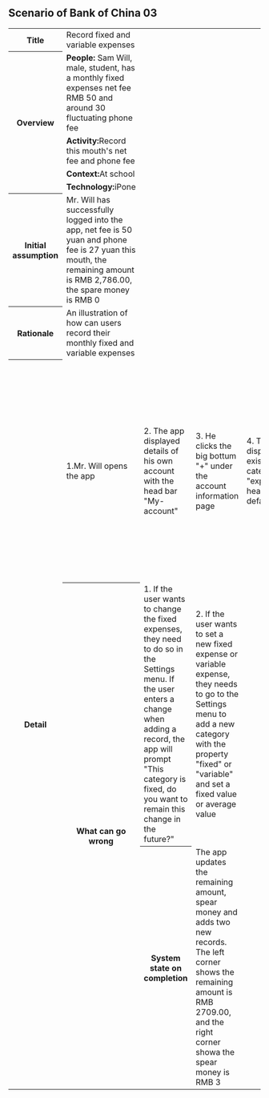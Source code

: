 ## Scenario of Bank of China 03

<table>
	<tr>
		<th>Title</th>
		<td>Record fixed and variable expenses</td>
	</tr>
	<tr>
		<th rowspan = "4">Overview</th>
		<td><strong>People:</strong> Sam Will, male, student, has a monthly fixed expenses net fee RMB 50 and around 30 fluctuating phone fee</td>
	</tr>
	<tr>
		<td><strong>Activity:</strong>Record this mouth's net fee and phone fee</td>
	</tr>
	<tr>
		<td><strong>Context:</strong>At school</td>
	</tr>
	<tr>
		<td><strong>Technology:</strong>iPone </td>
	</tr>
	<tr>
		<th>Initial assumption</th>
		<td>Mr. Will has successfully logged into the app, net fee is 50 yuan and phone fee is 27 yuan this mouth, the remaining amount is RMB 2,786.00, the spare money is RMB 0 </td>
	</tr>
	<tr>
		<th>Rationale</th>
		<td> An illustration of how can users record their monthly fixed and variable expenses</td>
	</tr>
	<tr>
		<th rowspan = "13">Detail</th>
		<td>1.Mr. Will opens the app</td>
		<td>2. The app displayed details of his own account with the head bar "My-account"</td>
		<td>3. He clicks the big bottum "+" under the account information page</td>
		<td>4. The app displays the existing categories in "expenditure" head bar by default"</td>
		<td>5. He chooses the categories "Net fee", and the app shows the preset fixed amount is RMB 50</td>
		<td>6. He clicks "confirm"</td>
		<td>7. The app updates the remaining amount in the top left corner of the page and adds a new record of "Net fee -50"</td>
		<td>8. He clicks the bottum "+" again</td>
		<td>9. He chooses the categories "Phone fee", and the app shows the preset average amount is RMB 30</td>
		<td>10. He changes the amount by typping 27</td>
		<td>11. He clicks "confirm"</td>
		<td>12. The app updates the remaining amount on the top left corner of the page, adds a new record of "Phone fee -27" and updates the spare money on the right corner of the page</td>
		<td>13. He exits the app</td>
	<tr>
		<th rowspan = "2">What can go wrong</th>
		<td>1. If the user wants to change the fixed expenses, they need to do so in the Settings menu. If the user enters a change when adding a record, the app will prompt "This category is fixed, do you want to remain this change in the future?"</td>
		<td>2. If the user wants to set a new fixed expense or variable expense, they needs to go to the Settings menu to add a new category with the property "fixed" or "variable" and set a fixed value or average value</td>
	</tr>
	<tr>
		<th>System state on completion</th>
		<td>The app updates the remaining amount, spear money and adds two new records. The left corner shows the remaining amount is RMB 2709.00, and the right corner showa the spear money is RMB 3

</td>
	</tr>
</table>